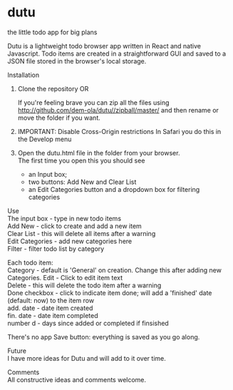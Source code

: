 # dutu
the little todo app for big plans

Dutu is a lightweight todo browser app written in React and native Javascript. Todo items are created in a straightforward GUI and saved to a JSON file stored in the browser's local storage.

Installation
1. Clone the repository OR
    
   If you're feeling brave you can zip all the files using 
http://github.com/dem-ola/dutu//zipball/master/ and then rename or move the folder if you want.

2. IMPORTANT: Disable Cross-Origin restrictions
   In Safari you do this in the Develop menu

3. Open the dutu.html file in the folder from your browser.\
   The first time you open this you should see
   - an Input box;
   - two buttons: Add New and Clear List
   - an Edit Categories button and a dropdown box for filtering categories

Use\
The input box - type in new todo items\
Add New - click to create and add a new item\
Clear List - this will delete all items after a warning\
Edit Categories - add new categories here\
Filter - filter todo list by category

Each todo item:\
Category - default is 'General' on creation. Change this after adding new Categories. 
Edit - Click to edit item text\
Delete - this will delete the todo item after a warning\
Done checkbox - click to indicate item done; will add a 'finished' date (default: now) to the item row\
add. date - date item created\
fin. date - date item completed\
number d - days since added or completed if finsished 

There's no app Save button: everything is saved as you go along.


Future\
I have more ideas for Dutu and will add to it over time.

Comments\
All constructive ideas and comments welcome.

